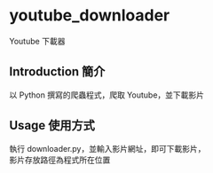 # youtube_downloader 
Youtube 下載器

## Introduction 簡介
以 Python 撰寫的爬蟲程式，爬取 Youtube，並下載影片

## Usage 使用方式
執行 downloader.py，並輸入影片網址，即可下載影片，  
影片存放路徑為程式所在位置
